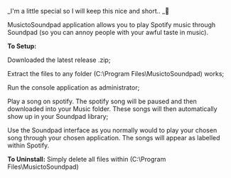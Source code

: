 _I'm a little special so I will keep this nice and short.. _🤤


MusictoSoundpad application allows you to play Spotify music through Soundpad (so you can annoy people with your awful taste in music). 


**To Setup:**

Downloaded the latest release .zip;

Extract the files to any folder (C:\Program Files\MusictoSoundpad) works;

Run the console application as administrator;

Play a song on spotify. The spotify song will be paused and then downloaded into your Music folder. These songs will then automatically show up in your Soundpad library;

Use the Soundpad interface as you normally would to play your chosen song through your chosen application. The songs will appear as labelled within Spotify. 


**To Uninstall:**
Simply delete all files within (C:\Program Files\MusictoSoundpad)
